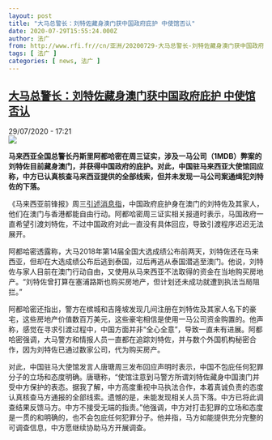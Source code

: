 ```yaml
---
layout: post
title: "大马总警长：刘特佐藏身澳门获中国政府庇护 中使馆否认"
date: 2020-07-29T15:55:24.000Z
author: 法广
from: http://www.rfi.fr//cn/亚洲/20200729-大马总警长-刘特佐藏身澳门获中国政府庇护-中使馆否认
tags: [ 法广 ]
categories: [ news, 法广 ]
---
```

<!--1596038124000-->
[大马总警长：刘特佐藏身澳门获中国政府庇护 中使馆否认](http://www.rfi.fr//cn/%E4%BA%9A%E6%B4%B2/20200729-%E5%A4%A7%E9%A9%AC%E6%80%BB%E8%AD%A6%E9%95%BF-%E5%88%98%E7%89%B9%E4%BD%90%E8%97%8F%E8%BA%AB%E6%BE%B3%E9%97%A8%E8%8E%B7%E4%B8%AD%E5%9B%BD%E6%94%BF%E5%BA%9C%E5%BA%87%E6%8A%A4-%E4%B8%AD%E4%BD%BF%E9%A6%86%E5%90%A6%E8%AE%A4)
------

<div>
<div>29/07/2020 - 17:21</div><img src="https://s.rfi.fr/media/display/9282dc3e-d1ad-11ea-83e9-005056a964fe/w:310/p:16x9/Capture-83.JPG"><p><strong>马来西亚全国总警长丹斯里阿都哈密在周三证实，涉及一马公司（1MDB）弊案的刘特佐目前藏身澳门，并获得中国政府的庇护。对此，中国驻马来西亚大使馆回应称，中方已认真核查马来西亚提供的全部线索，但并未发现一马公司案通缉犯刘特佐的下落。</strong></p><div class="t-content__body u-clearfix"><div class="m-interstitial"></div><p>《马来西亚前锋报》周三<a target="_blank" href="http://www.nytimes.com/reuters/2020/07/29/business/29reuters-malaysia-politics-1mdb.html">引述消息指</a>，中国政府庇护身在澳门的刘特佐及其家人，他们在澳门与香港都能自由行动。阿都哈密周三证实相关报道时表示，马国政府一直希望引渡刘特佐，不过中国政府对此一直没有具体回应，导致引渡程序迟迟无法展开。</p><p>阿都哈密透露称，大马2018年第14届全国大选成绩公布前两天，刘特佐还在马来西亚，但却在大选成绩公布后逃到泰国，过后再逃从泰国潜逃至澳门。他说，刘特佐与家人目前在澳门行动自由，又使用从马来西亚不法取得的资金在当地购买房地产。“刘特佐曾打算在塞浦路斯也购买房地产，但计划还未成功就遭到执法当局阻拦。”</p><p>阿都哈密还指出，警方在槟城和吉隆坡发现几间注册在刘特佐及其家人名下的豪宅，这些房地产价值数百万美元，这些豪宅相信是使用一马公司资金购置的。他声称，感觉在寻求引渡过程中，中国方面并非“全心全意”，导致一直未有进展。阿都哈密强调，大马警方和情报人员一直都在追踪刘特佐，并与数个外国机构秘密合作，因为刘特佐已通过数家公司，代为购买房产。</p><p>对此，中国驻马大使馆发言人唐瑭周三发布回应声明时表示，中国不包庇任何犯罪分子的立场和态度明确。唐瑭称，“使馆注意到马警方所谓刘特佐藏身中国澳门并受中方保护的表态。据我了解，中方高度重视中马执法合作，本着真诚负责的态度认真核查马方通报的全部线索。遗憾的是，未能发现相关人员下落。中方已将此调查结果反馈马方。中方不接受无端的指责。”他强调，中方对打击犯罪的立场和态度是一贯的和明确的，也不会包庇任何犯罪分子。他并指，马方如能提供充分完整的可调查信息，中方愿继续协助马方开展调查。</p><div class="o-self-promo o-self-promo--nl o-self-promo--hidden" data-selfpromo-newsletter></div><div class="o-self-promo o-self-promo--app o-self-promo--hidden" data-selfpromo-app></div></div>
</div>
